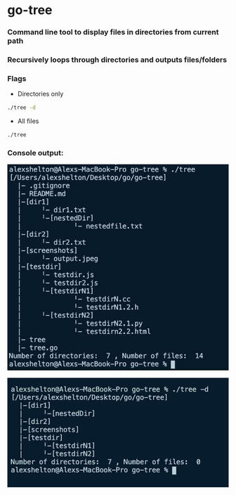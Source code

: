 # go-tree

### Command line tool to display files in directories from current path
### Recursively loops through directories and outputs files/folders


### Flags
* Directories only
```sh
./tree -d 
``` 
* All files
```sh
./tree
``` 

### Console output:
![alt text](https://raw.githubusercontent.com/alexshelto/go-tree/master/screenshots/noflags.jpg)

![alt text](https://raw.githubusercontent.com/alexshelto/go-tree/master/screenshots/d-flag.jpg)

